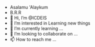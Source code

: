 - Asalamu 'Alaykum
- B.R.R
- 👋 Hi, I’m @ICDEIS
- 👀 I’m interested in Learning new things
- 🌱 I’m currently learning ...
- 💞️ I’m looking to collaborate on ...
- 📫 How to reach me ...

<!---
ICDEIS/ICDEIS is a ✨ special ✨ repository because its `README.md` (this file) appears on your GitHub profile.
You can click the Preview link to take a look at your changes.
--->
